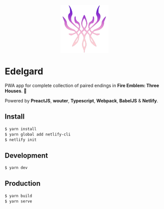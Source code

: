 <p align="center">
  <img alt="styled-components" src="https://raw.githubusercontent.com/imouto1994/edelgard/master/src/icons/android-chrome-icon-512.png" height="150px" />
</p>

# Edelgard

PWA app for complete collection of paired endings in **Fire Emblem: Three Houses**. 🙌

Powered by **PreactJS**, **wouter**, **Typescript**, **Webpack**, **BabelJS** & **Netlify**.

## Install

```bash
$ yarn install
$ yarn global add netlify-cli
$ netlify init
```

## Development

```bash
$ yarn dev
```

## Production

```bash
$ yarn build
$ yarn serve
```
